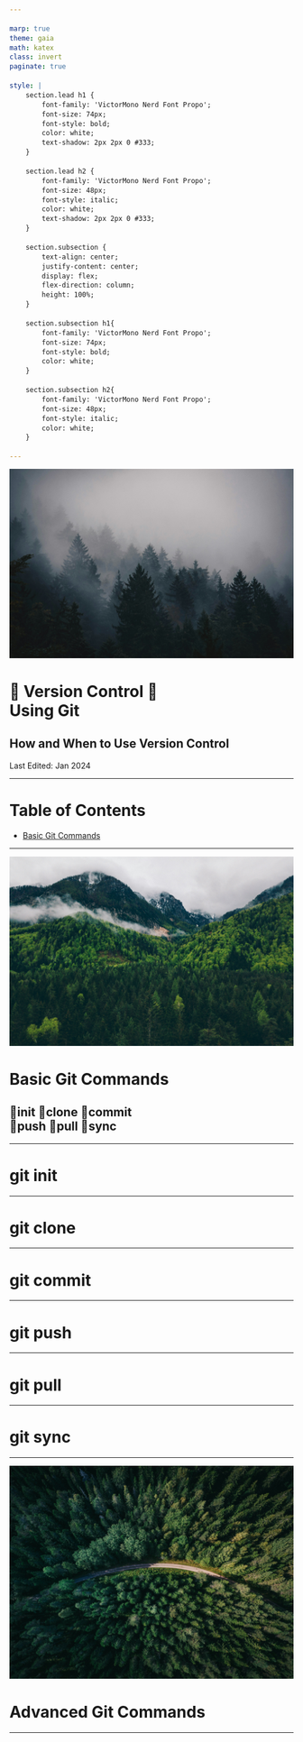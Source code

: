 ```yaml
---

marp: true
theme: gaia
math: katex
class: invert
paginate: true

style: |
    section.lead h1 {
        font-family: 'VictorMono Nerd Font Propo';
        font-size: 74px;
        font-style: bold;
        color: white;
        text-shadow: 2px 2px 0 #333;
    }

    section.lead h2 {
        font-family: 'VictorMono Nerd Font Propo';
        font-size: 48px;
        font-style: italic;
        color: white;
        text-shadow: 2px 2px 0 #333;
    }

    section.subsection {        
        text-align: center;
        justify-content: center;
        display: flex;
        flex-direction: column;
        height: 100%;
    }

    section.subsection h1{
        font-family: 'VictorMono Nerd Font Propo';
        font-size: 74px;
        font-style: bold;
        color: white;
    }

    section.subsection h2{
        font-family: 'VictorMono Nerd Font Propo';
        font-size: 48px;
        font-style: italic;
        color: white;
    }

---
```


<!-- _paginate: skip -->
<!-- _class: lead -->

![bg](thomas-griesbeck-BS-Uxe8wU5Y-unsplash.jpg)

# &#xe5fb; Version Control &#xF02A2;<br> Using Git

## How and When to Use Version Control

<footer>
    Last Edited: Jan 2024
</footer>

---

# Table of Contents

- [Basic Git Commands](#basic)

---

<!-- _class: subsection invert -->
<!-- _slide: #basic -->

![bg left:30% saturate:0.5](adam-vradenburg-sWAAhaoVuko-unsplash.jpg)

# Basic Git Commands

## &#xF401;init &#xEB3E;clone &#xEAFC;commit <br> &#xF403;push &#xEA64;pull  &#xEA77;sync

---

# git init

---

# git clone

---

# git commit

---

# git push

---

# git pull

---

# git sync

---

<!-- _class: subsection invert -->

![bg left:30% saturate:0.6](geranimo-qzgN45hseN0-unsplash.jpg)

# Advanced Git Commands

---